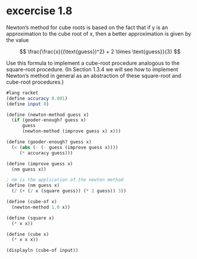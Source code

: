 # excercise 1.8
Newton’s method for cube roots is based on the fact that if y is an approximation to the cube root of x, then a better approximation is given by the value

$$ \frac{\frac{x}{(\text{guess})^2} + 2 \times \text{guess}}{3} $$

Use this formula to implement a cube-root procedure analogous to the square-root procedure. (In Section 1.3.4 we will see how to implement Newton’s method in general as an abstraction of these square-root and cube-root procedures.)

```scheme
#lang racket
(define accuracy 0.001)
(define input 8)

(define (newton-method guess x)
  (if (gooder-enough? guess x)
      guess
      (newton-method (improve guess x) x)))

(define (gooder-enough? guess x)
  (< (abs (- (- guess (improve guess x))))
     (* accuracy guess)))

(define (improve guess x)
  (nm guess x))

; nm is the application of the newton method
(define (nm guess x)
  (/ (+ (/ x (square guess)) (* 2 guess)) 3))

(define (cube-of x)
  (newton-method 1.0 x))

(define (square x)
  (* x x))

(define (cube x)
  (* x x x))

(displayln (cube-of input))
```

